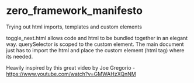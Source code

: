 # zero_framework_manifesto
Trying out html imports, templates and custom elements

toggle_next.html allows code and html to be bundled together in an elegant way.
querySelector is scoped to the custom element.
The main document just has to import the html and place the custom element (html tag) where its needed.

Heavily inspired by this great video by Joe Gregorio - https://www.youtube.com/watch?v=GMWAHzXQnNM
